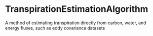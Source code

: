 # TranspirationEstimationAlgorithm
A method of estimating transpiration directly from carbon, water, and energy fluxes, such as eddy covariance datasets
